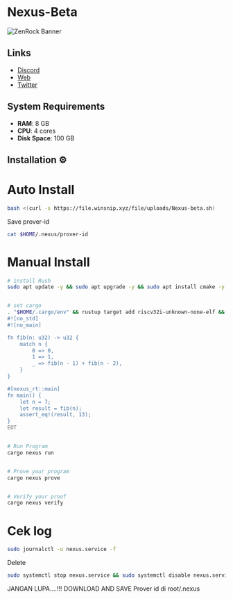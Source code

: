 # Nexus-Beta

![ZenRock Banner](https://pbs.twimg.com/profile_banners/1508993482655866881/1723065167/1500x500)

## Links
- [Discord](https://discord.gg/tzTYqBCx)
- [Web](https://beta.nexus.xyz/)
- [Twitter](https://x.com/NexusLabsHQ/status/1800324588116860933)

## System Requirements

- **RAM**: 8 GB
- **CPU**: 4 cores
- **Disk Space**: 100 GB

## Installation ⚙️

# Auto Install

```bash
bash <(curl -s https://file.winsnip.xyz/file/uploads/Nexus-beta.sh)
```
Save prover-id
```bash
cat $HOME/.nexus/prover-id
```

# Manual Install

```bash
# install Rush
sudo apt update -y && sudo apt upgrade -y && sudo apt install cmake -y && sudo apt install build-essential -y && curl --proto '=https' --tlsv1.2 -sSf https://sh.rustup.rs | sh


# set cargo
. "$HOME/.cargo/env" && rustup target add riscv32i-unknown-none-elf && cargo install --git https://github.com/nexus-xyz/nexus-zkvm nexus-tools --tag 'v1.0.0' && cargo nexus new nexus-project && cd nexus-project && cd src && rm -rf main.rs && cat <<EOT >> main.rs
#![no_std]
#![no_main]

fn fib(n: u32) -> u32 {
    match n {
        0 => 0,
        1 => 1,
        _ => fib(n - 1) + fib(n - 2),
    }
}

#[nexus_rt::main]
fn main() {
    let n = 7;
    let result = fib(n);
    assert_eq!(result, 13);
}
EOT


# Run Program
cargo nexus run


# Prove your program
cargo nexus prove


# Verify your proof
cargo nexus verify
```

# Cek log
```bash
sudo journalctl -u nexus.service -f
```


Delete
```bash
sudo systemctl stop nexus.service && sudo systemctl disable nexus.service && sudo rm /etc/systemd/system/nexus.service && sudo systemctl daemon-reload && sudo systemctl reset-failed
```

JANGAN LUPA....!!! DOWNLOAD AND SAVE
Prover id di root/.nexus

